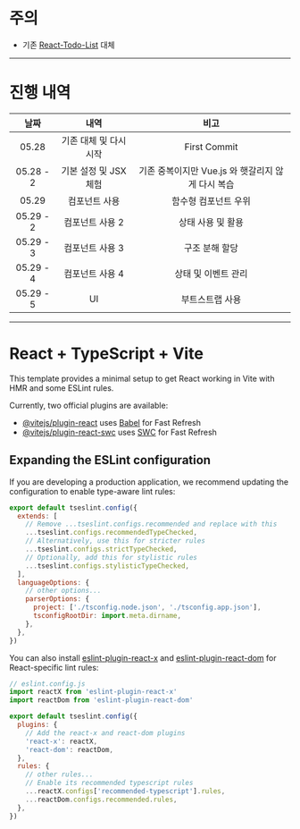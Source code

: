 # 주의
- 기존 [React-Todo-List](https://github.com/Nobody-IArc/React-Todo-List) 대체

---

# 진행 내역
|날짜|내역|비고|
|:-:|:-:|:-:|
|05.28|기존 대체 및 다시 시작|First Commit|
|05.28 - 2|기본 설정 및 JSX 체험|기존 중복이지만 Vue.js 와 햇갈리지 않게 다시 복습|
|05.29|컴포넌트 사용|함수형 컴포넌트 우위|
|05.29 - 2|컴포넌트 사용 2|상태 사용 및 활용|
|05.29 - 3|컴포넌트 사용 3|구조 분해 할당|
|05.29 - 4|컴포넌트 사용 4|상태 및 이벤트 관리|
|05.29 - 5|UI|부트스트랩 사용|


---
# React + TypeScript + Vite

This template provides a minimal setup to get React working in Vite with HMR and some ESLint rules.

Currently, two official plugins are available:

- [@vitejs/plugin-react](https://github.com/vitejs/vite-plugin-react/blob/main/packages/plugin-react) uses [Babel](https://babeljs.io/) for Fast Refresh
- [@vitejs/plugin-react-swc](https://github.com/vitejs/vite-plugin-react/blob/main/packages/plugin-react-swc) uses [SWC](https://swc.rs/) for Fast Refresh

## Expanding the ESLint configuration

If you are developing a production application, we recommend updating the configuration to enable type-aware lint rules:

```js
export default tseslint.config({
  extends: [
    // Remove ...tseslint.configs.recommended and replace with this
    ...tseslint.configs.recommendedTypeChecked,
    // Alternatively, use this for stricter rules
    ...tseslint.configs.strictTypeChecked,
    // Optionally, add this for stylistic rules
    ...tseslint.configs.stylisticTypeChecked,
  ],
  languageOptions: {
    // other options...
    parserOptions: {
      project: ['./tsconfig.node.json', './tsconfig.app.json'],
      tsconfigRootDir: import.meta.dirname,
    },
  },
})
```

You can also install [eslint-plugin-react-x](https://github.com/Rel1cx/eslint-react/tree/main/packages/plugins/eslint-plugin-react-x) and [eslint-plugin-react-dom](https://github.com/Rel1cx/eslint-react/tree/main/packages/plugins/eslint-plugin-react-dom) for React-specific lint rules:

```js
// eslint.config.js
import reactX from 'eslint-plugin-react-x'
import reactDom from 'eslint-plugin-react-dom'

export default tseslint.config({
  plugins: {
    // Add the react-x and react-dom plugins
    'react-x': reactX,
    'react-dom': reactDom,
  },
  rules: {
    // other rules...
    // Enable its recommended typescript rules
    ...reactX.configs['recommended-typescript'].rules,
    ...reactDom.configs.recommended.rules,
  },
})
```
